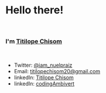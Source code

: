<h1>Hello there!</h1>
<br>
<h3>I'm <a href="https://twitter.com/iam_nuelpraiz" traget="_blank">Titilope Chisom</a></h3>
<br>
<ul>
  <li>Twitter: <a href="https://twitter.com/iam_nuelpraiz" target="_blank">@iam_nuelpraiz</a></li>
  <li>Email: <a href="mailto: titilopechisom20@gmail.com" target="_blank">titilopechisom20@gmail.com</a></li>
  <li>linkedIn: <a href="https://www.linkedin.com/in/titilope-chisom-onifade-7372681b2/">Titilope Chisom</a></li>
  <li>linkedIn: <a href="https://dev.to/codingambivert">codingAmbivert</a></li>
</ul>
